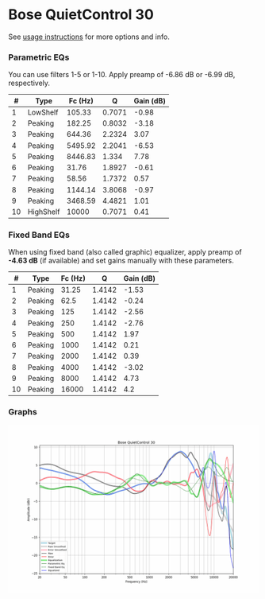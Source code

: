 # Bose QuietControl 30
See [usage instructions](https://github.com/jaakkopasanen/AutoEq#usage) for more options and info.

### Parametric EQs
You can use filters 1-5 or 1-10. Apply preamp of -6.86 dB or -6.99 dB, respectively.

|   # | Type      |   Fc (Hz) |      Q |   Gain (dB) |
|-----|-----------|-----------|--------|-------------|
|   1 | LowShelf  |    105.33 | 0.7071 |       -0.98 |
|   2 | Peaking   |    182.25 | 0.8032 |       -3.18 |
|   3 | Peaking   |    644.36 | 2.2324 |        3.07 |
|   4 | Peaking   |   5495.92 | 2.2041 |       -6.53 |
|   5 | Peaking   |   8446.83 | 1.334  |        7.78 |
|   6 | Peaking   |     31.76 | 1.8927 |       -0.61 |
|   7 | Peaking   |     58.56 | 1.7372 |        0.57 |
|   8 | Peaking   |   1144.14 | 3.8068 |       -0.97 |
|   9 | Peaking   |   3468.59 | 4.4821 |        1.01 |
|  10 | HighShelf |  10000    | 0.7071 |        0.41 |

### Fixed Band EQs
When using fixed band (also called graphic) equalizer, apply preamp of **-4.63 dB** (if available) and set gains manually with these parameters.

|   # | Type    |   Fc (Hz) |      Q |   Gain (dB) |
|-----|---------|-----------|--------|-------------|
|   1 | Peaking |     31.25 | 1.4142 |       -1.53 |
|   2 | Peaking |     62.5  | 1.4142 |       -0.24 |
|   3 | Peaking |    125    | 1.4142 |       -2.56 |
|   4 | Peaking |    250    | 1.4142 |       -2.76 |
|   5 | Peaking |    500    | 1.4142 |        1.97 |
|   6 | Peaking |   1000    | 1.4142 |        0.21 |
|   7 | Peaking |   2000    | 1.4142 |        0.39 |
|   8 | Peaking |   4000    | 1.4142 |       -3.02 |
|   9 | Peaking |   8000    | 1.4142 |        4.73 |
|  10 | Peaking |  16000    | 1.4142 |        4.2  |

### Graphs
![](./Bose%20QuietControl%2030.png)
